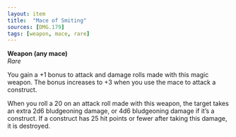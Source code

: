 ```yaml
---
layout: item
title:  "Mace of Smiting"
sources: [DMG.179]
tags: [weapon, mace, rare]
---
```


**Weapon (any mace)**  
*Rare*

You gain a +1 bonus to attack and damage rolls made with this magic weapon. The bonus increases to +3 when you use the mace to attack a construct.

When you roll a 20 on an attack roll made with this weapon, the target takes an extra 2d6 bludgeoning damage, or 4d6 bludgeoning damage if it’s a construct. If a construct has 25 hit points or fewer after taking this damage, it is destroyed.